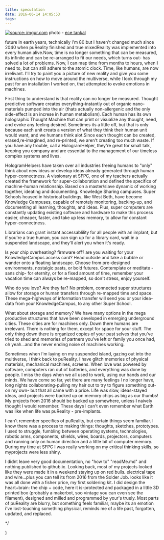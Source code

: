 ```yaml
---
title: speculation
date: 2016-06-14 14:05:53
tags:
---
```


<a href="http://imgur.com/wtUcmPv"><img src="http://i.imgur.com/wtUcmPv.jpg" title="source: imgur.com" /></a>
photo - <a href="http://cargocollective.com/ecetankal">ece tankal</a> 

future 
In earth years, technically I'm 80 but I haven't changed much since 2040 when puReality finished and true mixedReality was implemented into every human.alive.Now, time is no longer something that can be measured, its infinite and can be re-arranged to fit our needs, which turns out- has solved a lot of problems.  Now, I can map time from months to hours, when I need to, but can still adhere to the atomic clock. Time, like humans, are now irrelivant. I'll try to paint you a picture of new reality and give you some instructions on how to move around the multiverse, while I look through my past for an installation I worked on, that attempted to evoke emotions in machines. 

First thing to understand is that reality can no longer be measured.  Thought predictive software creates everything-instantly out of organic nano-materials pumped into the air (thats actually non-allergenic and the only side-effect is an increse in human metabolism).  Each human has its own holographic Thought Machine that can print or visualize any thought, need, and evoke any feeling desired. Sometimes its a little off, but that is only because each unit creats a version of what they think their human unit would want, and we humans think alot.Since each thought can be created, erased,re-imagined, and re-printed, we aren't creating too much waste.  If you have any trouble, call a HologramHelper, they're great for small talk, keeping you company and are essential to the management of our timeless complex systems and lives.  

HologramHelpers have taken over all industries freeing humans to "only" think about new ideas or develop ideas already generated through human hyper-connectness. A vissionary at SFPC, one of my teachers actually created the framework for super-collaboration and defined the specifics of machine-human relationship. Based on a master/slave dynamic of working together, ideating and documenting. Knowledge Sharing campuses. Super Schools housed in historical buildings, like West Beth, have become Knowledge Campuses, capable of remotely monitoring, backing-up, and documenting all learning, thoughts, and ideas. Plus, super computers are constantly updating existing software and hardware to make this process easier, cheaper, faster, and take up less memory, to allow for constant hyper-connectness. 

Librarians can grant instant accessablility for all people with an implant, but if you're a true human, you can sign up for a library card, wait in a suspended landscape, and they'll alert you when it's ready.

Is your chip overheating? firmware off? are you waiting for your KnowledgeCampus access card? Head outside and take a bubble or wander onto a floating landscape.  Choose from pre-designed environments, nostalgic pasts, or bold futures.  Contemplate or meditate -sans chip- for eternity, or for a fixed amount of time, remember your vacation time can always be re-mapped, so don't stress, enjoy yourself. 

Who do you love? Are they far? No problem, connected super structures allow for storage or human transfers through re-mapped time and space.  These mega-highways of information transfer will send you or your idea-data from your KnowledgeCampus, to any other Super School.   

What about storage and memory? We have many options in the mega productive structures that have been developed in emerging underground cities. These cities are for machines only.  Down there humans are irrelevant.  There is nothing for them, except for space for your stuff.  The only thing down there is organized copies of your past selves that you've tried to shed and memories of partners you've left or family you once had, oh yeah...and the never ending noise of machines working.

Sometimes when I'm laying on my suspended island, gazing out into the multiverse, I think back to puReality. I have glitch memories of physical materials, mechanical machines, screens.  When love was powered by software, computers ran out of batteries, and everything was done by people.  I miss the days when we all used to work, using our hands and our minds. We have come so far, yet there are many feelings I no longer have, long nights collaborating-pulling my hair out to try to figure something out-on my own- but that all came with a price.  Life was slow, ideas-stayed ideas, and projects were backed up on memory chips as big as our thumbs! My projects from 2016 should be backed up somewhere, unless I naively thought I would remember.  These days I can't even remember what Earth was like when life was puReality - pre-implants.  

I can't remember specifics of puReality, but certain things seem familiar.  I know there was a process to making things: thoughts, sketches, prototypes.  I used to struggle, fumbling between operating systems, technologies, robotic arms, components, shields, wires, boards, projectors, computers and running only on human direction and a little bit of computer memory.  During my time at SFPC I was really working on my critical thinking skills, so myprojects were less shiny. 

I didnt leave very good documentation, no "how to" "readMe.md" and nothing published to github.io.  Looking back, most of my projects 
looked like they were made it in a weekend staying up on red bulls. electrical tape and wire...plus you can tell its from 2016 from the Solder Job.  looks like it was all done with a fisher price, my first soldering kit. I did design the heart+brain: the chip + code, here it is-protected and packaged in a little 3D printed box (probably a makerbot, soo vintage you can even see the filament), designed and milled and programmed by your's truely.  Most parts of  puReality are blurry, but something feels familiar, maybe its an emotion i've lost-touching something physical, reminds me of a life past, forgotten, updated, and replaced. 

*/
	
}


